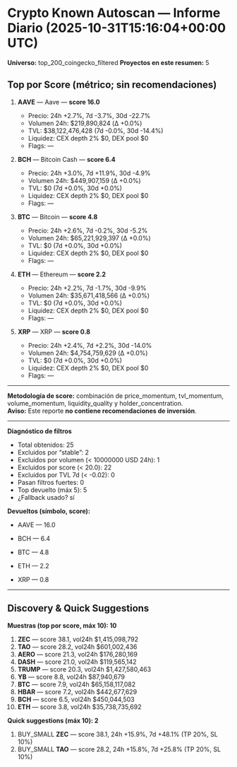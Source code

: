 # Crypto Known Autoscan — Informe Diario (2025-10-31T15:16:04+00:00 UTC)

**Universo:** top_200_coingecko_filtered
**Proyectos en este resumen:** 5

## Top por Score (métrico; sin recomendaciones)

1. **AAVE** — Aave — **score 16.0**
   - Precio: 24h +2.7%, 7d -3.7%, 30d -22.7%
   - Volumen 24h: $219,890,824 (Δ +0.0%)
   - TVL: $38,122,476,428 (7d -0.0%, 30d -14.4%)
   - Liquidez: CEX depth 2% $0, DEX pool $0
   - Flags: —

2. **BCH** — Bitcoin Cash — **score 6.4**
   - Precio: 24h +3.0%, 7d +11.9%, 30d -4.9%
   - Volumen 24h: $449,907,159 (Δ +0.0%)
   - TVL: $0 (7d +0.0%, 30d +0.0%)
   - Liquidez: CEX depth 2% $0, DEX pool $0
   - Flags: —

3. **BTC** — Bitcoin — **score 4.8**
   - Precio: 24h +2.6%, 7d -0.2%, 30d -5.2%
   - Volumen 24h: $65,221,929,397 (Δ +0.0%)
   - TVL: $0 (7d +0.0%, 30d +0.0%)
   - Liquidez: CEX depth 2% $0, DEX pool $0
   - Flags: —

4. **ETH** — Ethereum — **score 2.2**
   - Precio: 24h +2.2%, 7d -1.7%, 30d -9.9%
   - Volumen 24h: $35,671,418,566 (Δ +0.0%)
   - TVL: $0 (7d +0.0%, 30d +0.0%)
   - Liquidez: CEX depth 2% $0, DEX pool $0
   - Flags: —

5. **XRP** — XRP — **score 0.8**
   - Precio: 24h +2.4%, 7d +2.2%, 30d -14.0%
   - Volumen 24h: $4,754,759,629 (Δ +0.0%)
   - TVL: $0 (7d +0.0%, 30d +0.0%)
   - Liquidez: CEX depth 2% $0, DEX pool $0
   - Flags: —


---

**Metodología de score:** combinación de price_momentum, tvl_momentum, volume_momentum, liquidity_quality y holder_concentration.  
**Aviso:** Este reporte **no contiene recomendaciones de inversión**.


---
**Diagnóstico de filtros**

- Total obtenidos: 25
- Excluidos por “stable”: 2
- Excluidos por volumen (< 10000000 USD 24h): 1
- Excluidos por score (< 20.0): 22
- Excluidos por TVL 7d (< -0.02): 0
- Pasan filtros fuertes: 0
- Top devuelto (máx 5): 5
- ¿Fallback usado? sí


**Devueltos (símbolo, score):**

- AAVE — 16.0

- BCH — 6.4

- BTC — 4.8

- ETH — 2.2

- XRP — 0.8



---

## Discovery & Quick Suggestions

**Muestras (top por score, máx 10): 10**
1. **ZEC** — score 38.1, vol24h $1,415,098,792
2. **TAO** — score 28.2, vol24h $601,002,436
3. **AERO** — score 21.3, vol24h $176,280,169
4. **DASH** — score 21.0, vol24h $119,565,142
5. **TRUMP** — score 20.3, vol24h $1,427,580,463
6. **YB** — score 8.8, vol24h $87,940,679
7. **BTC** — score 7.9, vol24h $65,158,117,082
8. **HBAR** — score 7.2, vol24h $442,677,629
9. **BCH** — score 6.5, vol24h $450,044,503
10. **ETH** — score 3.8, vol24h $35,738,735,692

**Quick suggestions (máx 10): 2**
1. BUY_SMALL **ZEC** — score 38.1, 24h +15.9%, 7d +48.1% (TP 20%, SL 10%)
2. BUY_SMALL **TAO** — score 28.2, 24h +15.8%, 7d +25.8% (TP 20%, SL 10%)

